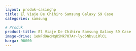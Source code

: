 ```yaml
---
layout: produk-casinghp
title: El Viaje De Chihiro Samsung Galaxy S9 Case
categories: samsung

# Produk
product-title: El Viaje De Chihiro Samsung Galaxy S9 Case
image-drive: 1eNFd9WqMqU5Mk707Ar-lyc6NbvuiRlCL
harga: 90000
---
```

